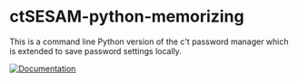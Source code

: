 # ctSESAM-python-memorizing
This is a command line Python version of the c't password manager which is extended to save password settings locally.

[![Documentation](http://ctsesam-python-memorizing.readthedocs.org/en/latest "go to the documentation")](http://ctsesam-python-memorizing.readthedocs.org/en/latest)